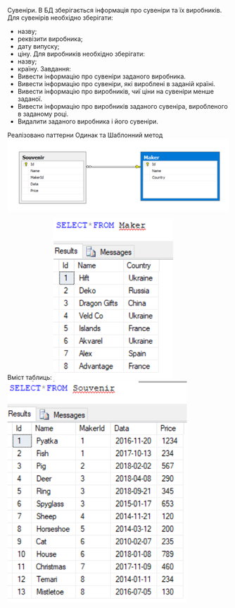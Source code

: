 Сувеніри. В БД зберігається інформація про сувеніри та їх виробників.
Для сувенірів необхідно зберігати:
-	назву;
-	реквізити виробника;
-	дату випуску;
-	ціну.
Для виробників необхідно зберігати:
-	назву;
-	країну.
Завдання:
-	Вивести інформацію про сувеніри заданого виробника.
-	Вивести інформацію про сувеніри, які вироблені в заданій країні.
-	Вивести інформацію про виробників, чиї ціни на сувеніри менше заданої.
-	Вивести інформацію про виробників заданого сувеніра, виробленого в заданому році.
-	Видалити заданого виробника і його сувеніри.

Реалізовано паттерни Одинак та Шаблонний метод
![alt text](https://github.com/ValerSiya/Web/blob/Zalik/Снимок.PNG)

Вміст таблиць:
![alt text](https://github.com/ValerSiya/Web/blob/Zalik/Maker.PNG)
![alt text](https://github.com/ValerSiya/Web/blob/Zalik/Souvenir.PNG)

